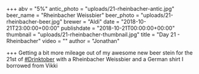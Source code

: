 +++
abv = "5%"
antic_photo = "uploads/21-rheinbacher-antic.jpg"
beer_name = "Rheinbacher Weissbier"
beer_photo = "uploads/21-rheinbacher-beer.jpg"
brewer = "Aldi"
date = "2018-10-21T23:00:00+00:00"
publishdate = "2018-10-21T00:00:00+00:00"
thumbnail = "uploads/21-rheinbacher-thumbnail.jpg"
title = "Day 21 - Rheinbacher"
video = ""
author = "Jonathan"

+++
Getting a bit more mileage out of my awesome new beer stein for the 21st of [#Drinktober](https://www.facebook.com/hashtag/drinktober?source=feed_text&epa=HASHTAG) with a Rheinbacher Weissbier and a German shirt I borrowed from Vikki 